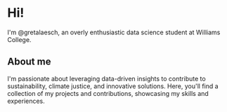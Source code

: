 # Hi! 
I'm @gretalaesch, an overly enthusiastic data science student at Williams College.

## About me
I'm passionate about leveraging data-driven insights to contribute to sustainability, climate justice, 
and innovative solutions. Here, you'll find a collection of my projects and contributions, showcasing my skills and experiences.
